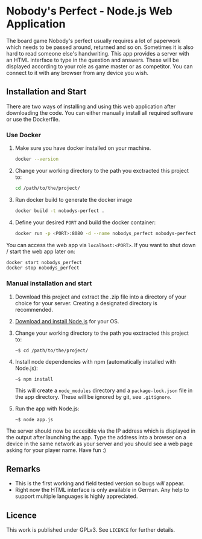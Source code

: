 Nobody's Perfect - Node.js Web Application
=========================================

The board game Nobody's perfect usually requires a lot of paperwork which needs to be passed around, returned and so on. Sometimes it is also hard to read someone else's handwriting. This app provides a server with an HTML interface to type in the question and answers. These will be displayed according to your role as game master or as competitor. You can connect to it with any browser from any device you wish.

## Installation and Start

There are two ways of installing and using this web application after downloading the code. You can either manually install all required software or use the Dockerfile.

### Use Docker

1. Make sure you have docker installed on your machine.
    
    ```bash
    docker --version
    ```
2. Change your working directory to the path you exctracted this project to:
    
    ```bash
    cd /path/to/the/project/
    ```
3. Run docker build to generate the docker image

    ```bash
    docker build -t nobodys-perfect .
    ```
4. Define your desired `PORT` and build the docker container:

    ```bash
    docker run -p <PORT>:8080 -d --name nobodys_perfect nobodys-perfect:latest
    ```
You can access the web app via `localhost:<PORT>`. If you want to shut down / start the web app later on:

```bash
docker start nobodys_perfect
docker stop nobodys_perfect
```

### Manual installation and start

1. Download this project and extract the .zip file into a directory of your choice for your server. Creating a designated directory is recommended.

2. [Download and install Node.js](https://nodejs.org/) for your OS.

3. Change your working directory to the path you exctracted this project to:
    ```
    ~$ cd /path/to/the/project/
    ```

4. Install node dependencies with npm (automatically installed with Node.js):
    ```
    ~$ npm install
    ```
    This will create a `node_modules` directory and a `package-lock.json` file in the app directory. These will be ignored by git, see `.gitignore`.

5. Run the app with Node.js:
    ```
    ~$ node app.js
    ```

The server should now be accesible via the IP address which is displayed in the output after launching the app. Type the address into a browser on a device in the same network as your server and you should see a web page asking for your player name. Have fun :)

## Remarks

* This is the first working and field tested version so bugs *will* appear.
* Right now the HTML interface is only available in German. Any help to support multiple languages is highly appreciated.

## Licence

This work is published under GPLv3. See `LICENCE` for further details.
